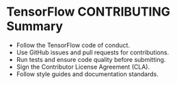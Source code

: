 # TensorFlow CONTRIBUTING Summary

- Follow the TensorFlow code of conduct.
- Use GitHub issues and pull requests for contributions.
- Run tests and ensure code quality before submitting.
- Sign the Contributor License Agreement (CLA).
- Follow style guides and documentation standards.
